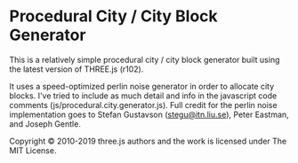 # Procedural City / City Block Generator 

This is a relatively simple procedural city / city block generator built using the latest version of THREE.js (r102).

It uses a speed-optimized perlin noise generator in order to allocate city blocks. I've tried to include as much detail and info in the javascript code comments (js/procedural.city.generator.js). Full credit for the perlin noise implementation goes to Stefan Gustavson (stegu@itn.liu.se), Peter Eastman, and Joseph Gentle.

Copyright © 2010-2019 three.js authors and the work is licensed under The MIT License.
